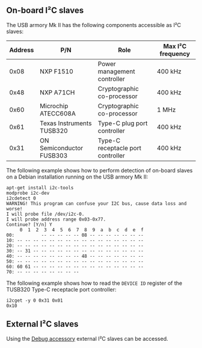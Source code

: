 ## On-board I²C slaves

The USB armory Mk II has the following components accessible as I²C slaves:

| Address | P/N                       | Role                              | Max I²C frequency |
|---------|---------------------------|-----------------------------------|-------------------|
| 0x08    | NXP F1510                 | Power management controller       |           400 kHz |
| 0x48    | NXP A71CH                 | Cryptographic co-processor        |           400 kHz |
| 0x60    | Microchip ATECC608A       | Cryptographic co-processor        |             1 MHz |
| 0x61    | Texas Instruments TUSB320 | Type-C plug port controller       |           400 kHz |
| 0x31    | ON Semiconductor FUSB303   | Type-C receptacle port controller |           400 kHz |

The following example shows how to perform detection of on-board slaves on a
Debian installation running on the USB armory Mk II:

```
apt-get install i2c-tools
modprobe i2c-dev
i2cdetect 0
WARNING! This program can confuse your I2C bus, cause data loss and worse!
I will probe file /dev/i2c-0.
I will probe address range 0x03-0x77.
Continue? [Y/n] Y
     0  1  2  3  4  5  6  7  8  9  a  b  c  d  e  f
00:          -- -- -- -- -- 08 -- -- -- -- -- -- --
10: -- -- -- -- -- -- -- -- -- -- -- -- -- -- -- --
20: -- -- -- -- -- -- -- -- -- -- -- -- -- -- -- --
30: -- 31 -- -- -- -- -- -- -- -- -- -- -- -- -- --
40: -- -- -- -- -- -- -- -- 48 -- -- -- -- -- -- --
50: -- -- -- -- -- -- -- -- -- -- -- -- -- -- -- --
60: 60 61 -- -- -- -- -- -- -- -- -- -- -- -- -- --
70: -- -- -- -- -- -- -- --
```

The following example shows how to read the `DEVICE ID` register of the TUSB320
Type-C receptacle port controller:

```
i2cget -y 0 0x31 0x01
0x10
```

## External I²C slaves

Using the [Debug accessory](https://github.com/inversepath/usbarmory/tree/master/hardware/mark-two-debug-accessory)
external I²C slaves can be accessed.
